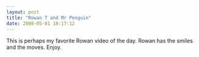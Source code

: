 ```yaml
---
layout: post
title: "Rowan T and Mr Penguin"
date: 2008-05-01 18:17:12
---
```

This is perhaps my favorite Rowan video of the day. Rowan has the smiles and the moves. Enjoy.
